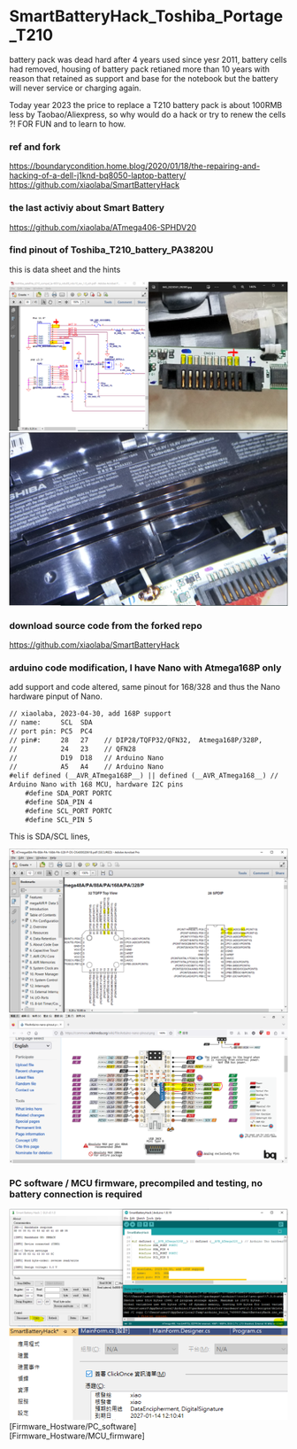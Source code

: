 # SmartBatteryHack_Toshiba_Portage_T210

battery pack was dead hard after 4 years used since yesr 2011, battery cells had removed, housing of  battery pack retianed more than 10 years with reason that retained as support and base for the notebook but the battery will never service or charging again.

Today year 2023 the price to replace a T210 battery pack is about 100RMB less by Taobao/Aliexpress, so why would do a hack or try to renew the cells ?! FOR FUN and to learn to how.

### ref and fork 
https://boundarycondition.home.blog/2020/01/18/the-repairing-and-hacking-of-a-dell-j1knd-bq8050-laptop-battery/  
https://github.com/xiaolaba/SmartBatteryHack  

### the last activiy about Smart Battery  
https://github.com/xiaolaba/ATmega406-SPHDV20

### find pinout of Toshiba_T210_battery_PA3820U  
this is data sheet and the hints  

![Toshiba_T210_battery_PA3820U/Toshiba_T210_battery_pintout.PNG](Toshiba_T210_battery_PA3820U/Toshiba_T210_battery_pintout.PNG)  
![Toshiba_T210_battery_PA3820U/TOSHIBA_PA3820U.PNG](Toshiba_T210_battery_PA3820U/TOSHIBA_PA3820U.PNG)  

### download source code from the forked repo  
https://github.com/xiaolaba/SmartBatteryHack


### arduino code modification, I have Nano with Atmega168P only
add support and code altered, same pinout for 168/328 and thus the Nano hardware pinput of Nano.
```
// xiaolaba, 2023-04-30, add 168P support
// name:     SCL  SDA
// port pin: PC5  PC4
// pin#:     28   27    // DIP28/TQFP32/QFN32,  Atmega168P/328P, 
//           24   23    // QFN28
//           D19  D18   // Arduino Nano
//           A5   A4    // Arduino Nano 
#elif defined (__AVR_ATmega168P__) || defined (__AVR_ATmega168__) // Arduino Nano with 168 MCU, hardware I2C pins
    #define SDA_PORT PORTC
    #define SDA_PIN 4
    #define SCL_PORT PORTC
    #define SCL_PIN 5
```

This is SDA/SCL lines,

![Atmega168_328_datasheet/avr_sda_scl.PNG](Atmega168_328_datasheet/avr_sda_scl.PNG)  
![Atmega168_328_datasheet/nano_sda_scl.PNG](Atmega168_328_datasheet/nano_sda_scl.PNG)  


### PC software / MCU firmware, precompiled and testing, no battery connection is required  
![Firmware_Hostware/PC_software/connected.PNG](Firmware_Hostware/PC_software/connected.PNG)
![Firmware_Hostware/PC_software/sign.PNG](Firmware_Hostware/PC_software/sign.PNG)
[Firmware_Hostware/PC_software]  
[Firmware_Hostware/MCU_firmware]  
